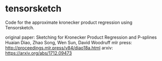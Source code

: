 # tensorsketch
Code for the approximate kronecker product regression using Tensorsketch.

original paper:
Sketching for Kronecker Product Regression and P-splines
Huaian Diao, Zhao Song, Wen Sun, David Woodruff 
mlr press: http://proceedings.mlr.press/v84/diao18a.html
arxiv: https://arxiv.org/abs/1712.09473
